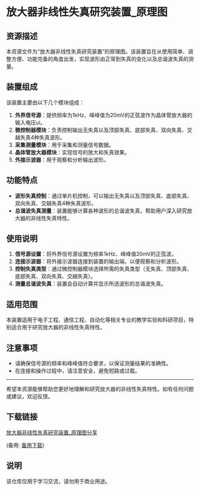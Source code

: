 # 放大器非线性失真研究装置_原理图

## 资源描述

本资源文件为“放大器非线性失真研究装置”的原理图。该装置旨在从使用简单、调整方便、功能完备的角度出发，实现波形由正常到失真的变化以及总谐波失真的测量。

## 装置组成

该装置主要由以下几个模块组成：

1. **外界信号源**：提供频率为1kHz、峰峰值为20mV的正弦波作为晶体管放大器的输入电压ui。
2. **微控制器模块**：负责控制输出无失真以及顶部失真、底部失真、双向失真、交越失真4种失真波形。
3. **采集测量模块**：用于采集和测量信号数据。
4. **晶体管放大器模块**：实现信号的放大和失真效果。
5. **外接示波器**：用于观察和分析输出波形。

## 功能特点

- **波形失真控制**：通过单片机控制，可以输出无失真以及顶部失真、底部失真、双向失真、交越失真4种失真波形。
- **总谐波失真测量**：装置能够计算各种波形的总谐波失真，帮助用户深入研究放大器的非线性失真特性。

## 使用说明

1. **信号源设置**：将外界信号源设置为频率1kHz、峰峰值20mV的正弦波。
2. **连接示波器**：将外接示波器连接到装置的输出端，以便观察和分析波形。
3. **控制失真类型**：通过微控制器模块选择所需的失真类型（无失真、顶部失真、底部失真、双向失真、交越失真）。
4. **测量总谐波失真**：装置会自动计算并显示所选波形的总谐波失真。

## 适用范围

本装置适用于电子工程、通信工程、自动化等相关专业的教学实验和科研项目，特别适合用于研究放大器的非线性失真特性。

## 注意事项

- 请确保信号源的频率和峰峰值符合要求，以保证测量结果的准确性。
- 在连接和操作过程中，请注意安全，避免短路或过载。

---

希望本资源能够帮助您更好地理解和研究放大器的非线性失真特性。如有任何问题或建议，欢迎反馈。

## 下载链接
[放大器非线性失真研究装置_原理图分享](https://pan.quark.cn/s/28b4e9b7e9d9) 

(备用: [备用下载](https://pan.baidu.com/s/1mXQ_eu71KBY_rqGtmVrOyA?pwd=1234))

## 说明

该仓库仅用于学习交流，请勿用于商业用途。
